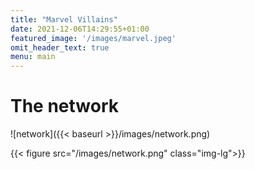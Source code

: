 ```yaml
---
title: "Marvel Villains"
date: 2021-12-06T14:29:55+01:00
featured_image: '/images/marvel.jpeg'
omit_header_text: true
menu: main
---
```


# The network

![network]({{< baseurl >}}/images/network.png)


{{< figure src="/images/network.png" class="img-lg">}}


